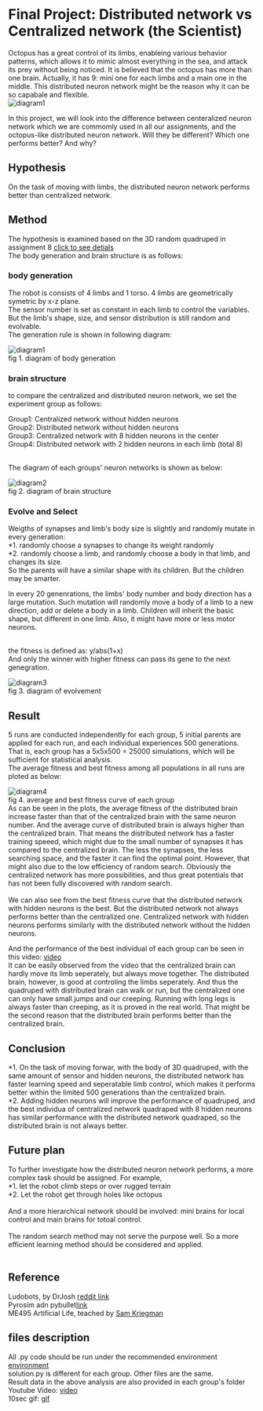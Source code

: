 # Final Project: Distributed network vs Centralized network (the Scientist)

Octopus has a great control of its limbs, enableing various behavior patterns, which allows it to mimic almost everything in the sea, and attack its prey without being noticed. 
It is believed that the octopus has more than one brain. Actually, it has 9: mini one for each limbs and a main one in the middle. This distributed neuron network might be the
reason why it can be so capabale and flexible.<br>
![diagram1](https://github.com/LJQ434/ME495/blob/final_project/final%20project/octopus%20brain.png)

In this project, we will look into the difference between centeralized neuron network which we are commomly used in all our assignments, and the octopus-like distributed neuron network.
Will they be different? Which one performs better? And why?

## Hypothesis
On the task of moving with limbs, the distributed neuron network performs better than centralized network.

## Method
The hypothesis is examined based on the 3D random quadruped in assignment 8 [click to see detials]()<br>
The body generation and brain structure is as follows:<br>

### body generation
The robot is consists of 4 limbs and 1 torso. 4 limbs are geometrically symetric by x-z plane. <br>
The sensor number is set as constant in each limb to control the variables.<br>
But the limb's shape, size, and sensor distribution is still random and evolvable. <br>
The generation rule is shown in following diagram:<br>

![diagram1](https://github.com/LJQ434/ME495/blob/final_project/final%20project/body%20generation%20diagram.png)<br>
fig 1. diagram of body generation<br>

### brain structure
to compare the centralized and distributed neuron network, we set the experiment group as follows: <br>

Group1: Centralized network without hidden neurons<br>
Group2: Distributed network without hidden neurons<br>
Group3: Centralized network with 8 hidden neurons in the center<br>
Group4: Distributed network with 2 hidden neurons in each limb (total 8)<br>
<br>

The diagram of each groups' neuron networks is shown as below:<br>

![diagram2](https://github.com/LJQ434/ME495/blob/final_project/final%20project/brain%20structure-%20with%20hidden.png)<br>
fig 2. diagram of brain structure<br>

### Evolve and Select
Weigths of synapses and limb's body size is slightly and randomly mutate in every generation:<br> 
*1. randomly choose a synapses to change its weight randomly<br> 
*2. randomly choose a limb, and randomly choose a body in that limb, and changes its size.<br> 
So the parents will have a similar shape with its children. But the children may be smarter.<br> 

In every 20 genenrations, the limbs' body number and body direction has a large mutation. 
Such mutation will randomly move a body of a limb to a new direction, add or delete a body in a limb.
Children will inherit the basic shape, but different in one limb. Also, it might have more or less motor neurons. <br>

<br> 
the fitness is defined as: y/abs(1+x)<br>
And only the winner with higher fitness can pass its gene to the next genegration.<br>

![diagram3](https://github.com/LJQ434/ME495/blob/final_project/final%20project/evolve%20diagram.png)<br>
fig 3. diagram of evolvement<br>

## Result 
5 runs are conducted independently for each group, 5 initial parents are applied for each run, and each individual experiences 500 generations.<br>
That is, each group has a 5x5x500 = 25000 simulations, which will be sufficient for statistical analysis. <br>
The average fitness and best fitness among all populations in all runs are ploted as below:<br>

![diagram4](https://github.com/LJQ434/ME495/blob/final_project/final%20project/result%20diagram.png)<br>
fig 4. average and best fitness curve of each group<br>
As can be seen in the plots, the average fitness of the distributed brain increase faster than that of the centralized brain with the same neuron number.
And the average curve of distributed brain is always higher than the centralized brain. 
That means the distributed network has a faster training speeed, which might due to the small number of synapses it has compared to the centralized brain.
The less the synapses, the less searching space, and the faster it can find the optimal point.
However, that might also due to the low efficiency of random search. Obviously the centralized network has more possibilities, and thus great potentials that has 
not been fully discovered with random search. <br>
<br>
We can also see from the best fitness curve that the distributed network with hidden neurons is the best. But the distributed network not always performs better than
the centralized one. Centralized network with hidden neurons performs similarly with the distributed network without the hidden neurons. 


And the performance of the best individual of each group can be seen in this video: [video](https://youtu.be/ppdzcMhPtC8) <br>
It can be easily observed from the video that the centralized brain can hardly move its limb seperately, but always move together. 
The distributed brain, however, is good at controling the limbs seperately.
And thus the quadruped with distributed brain can walk or run, but the centralized one can only have small jumps and our creeping.
Running with long legs is always faster than creeping, as it is proved in the real world. 
That might be the second reason that the distributed brain performs better than the centralized brain. 

## Conclusion
*1. On the task of moving forwar, with the body of 3D quadruped, with the same amount of sensor and hidden neurons, the distributed network has faster learning 
speed and seperatable limb control, which makes it performs better within the limited 500 generations than the centralized brain. <br>
*2. Adding hidden neurons will improve the performance of quadruped, and the best individua of centralized network quadraped with 8 hidden neurons has similar 
performance with the distributed network quadraped, so the distributed brain is not always better.<br>

## Future plan
To further investigate how the distributed neuron network performs, a more complex task should be assigned. For example, <br>
*1. let the robot climb steps or over rugged terrain<br>
*2. Let the robot get through holes like octopus<br>
<br>
And a more hierarchical network should be involved: mini brains for local control and main brains for totoal control.<br>
<br>
The random search method may not serve the purpose well. So a more efficient learning method should be considered and applied.<br>
<br>
## Reference
Ludobots, by DrJosh [reddit link](https://www.reddit.com/r/ludobots/)<br>
Pyrosim adn pybullet[link](https://pybullet.org/wordpress/)<br>
ME495 Artificial Life, teached by [Sam Kriegman](https://www.mccormick.northwestern.edu/research-faculty/directory/profiles/kriegman-sam.html)<br>

## files description 
All .py code should be run under the recommended environment [environment](https://www.reddit.com/r/ludobots/wiki/installation/) <br>
solution.py is different for each group. Other files are the same. <br>
Result data in the above analysis are also provided in each group's folder <br>
Youtube Video: [video](https://youtu.be/ppdzcMhPtC8)<br>
10sec gif: [gif](https://github.com/LJQ434/ME495/blob/final_project/final%20project/10sec.gif)
